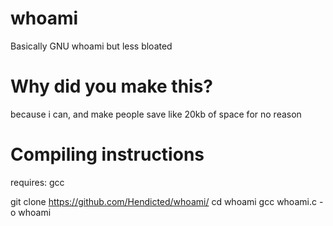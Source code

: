 # whoami
Basically GNU whoami but less bloated
# Why did you make this?
because i can, and make people save like 20kb of space for no reason
# Compiling instructions
requires: gcc

git clone https://github.com/Hendicted/whoami/
cd whoami
gcc whoami.c -o whoami

